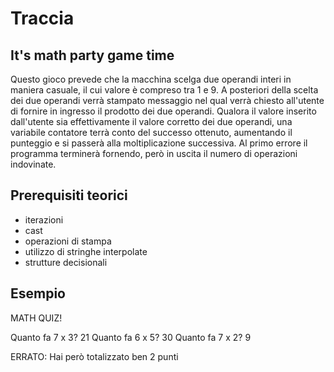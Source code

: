 # Traccia
## It's math party game time
Questo gioco prevede che la macchina scelga due operandi interi in maniera casuale, il cui valore è compreso tra 1 e 9.
A posteriori della scelta dei due operandi verrà stampato messaggio nel qual verrà chiesto all'utente di fornire in ingresso il prodotto dei due operandi.
Qualora il valore inserito dall'utente sia effettivamente il valore corretto dei due operandi, una variabile contatore terrà conto del successo ottenuto, aumentando il punteggio e si passerà alla moltiplicazione successiva.
Al primo errore il programma terminerà fornendo, però in uscita il numero di operazioni indovinate.

## Prerequisiti teorici
- iterazioni
- cast
- operazioni di stampa
- utilizzo di stringhe interpolate
- strutture decisionali

## Esempio

MATH QUIZ!

Quanto fa 7 x 3? 21
Quanto fa 6 x 5? 30
Quanto fa 7 x 2? 9

ERRATO:
Hai però totalizzato ben 2 punti

